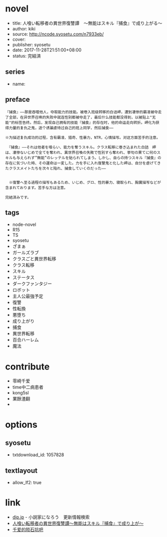 # novel

- title: 人喰い転移者の異世界復讐譚　～無能はスキル『捕食』で成り上がる～
- author: kiki
- source: http://ncode.syosetu.com/n7933eb/
- cover:
- publisher: syosetu
- date: 2017-11-28T21:51:00+08:00
- status: 完結済

## series

- name:

## preface


```
『捕食』――那是吞噬他人，夺取能力的技能。被卷入班级转移的白诘岬，遭到凄惨的霸凌被夺走了全部，在异世界召唤的失败中就连性别都被夺走了，最后什么技能都没得到，以被贴上"无能"的标签告终。然后，发现自己拥有的技能『捕食』的存在时，他的命运走向转折。岬化为获得力量的复仇之鬼，逐个诱骗虐待过自己的班上同学，然后捕食――

※为描述复仇成功的过程，含有霸凌、猎奇、性暴力，NTR，心情描写。对这方面苦手的注意。

　『捕食』――それは他者を喰らい、能力を奪うスキル。クラス転移に巻き込まれた白詰　岬は、凄惨ないじめで全てを奪われ、異世界召喚の失敗で性別すら奪われ、挙句の果てに何のスキルも与えられず”無能”のレッテルを貼られてしまう。しかし、自らの持つスキル『捕食』の存在に気づいた時、その運命は一変した。力を手に入れ復讐鬼と化した岬は、自分を虐げてきたクラスメイトたちを次々と陥れ、捕食していくのだった――


　※復讐へ至る過程の描写もあるため、いじめ、グロ、性的暴力、寝取られ、胸糞描写などが含まれております。苦手な方は注意。

完結済みです。
```

## tags

- node-novel
- R15
- TS
- syosetu
- ざまぁ
- ガールズラブ
- クラスごと異世界転移
- クラス転移
- スキル
- ステータス
- ダークファンタジー
- ロボット
- 主人公最強予定
- 復讐
- 性転換
- 悪堕ち
- 成り上がり
- 捕食
- 異世界転移
- 百合ハーレム
- 魔法

# contribute

- 零崎千爱
- time中二病患者
- kong5sl
- 業餘渣翻
- 

# options

## syosetu

- txtdownload_id: 1057828

## textlayout

- allow_lf2: true

# link

- [dip.jp](https://narou.dip.jp/search.php?text=n7933eb&novel=all&genre=all&new_genre=all&length=0&down=0&up=100) - 小説家になろう　更新情報検索
- [人喰い転移者の異世界復讐譚～無能はスキル『捕食』で成り上が～](https://tieba.baidu.com/p/5322052155 "人喰い転移者の異世界復讐譚～無能はスキル『捕食』で成り上が～")
- [千爱的陨石坑吧](https://tieba.baidu.com/f?kw=%E5%8D%83%E7%88%B1%E7%9A%84%E9%99%A8%E7%9F%B3%E5%9D%91&ie=utf-8&tp=0 "千爱的陨石坑")

